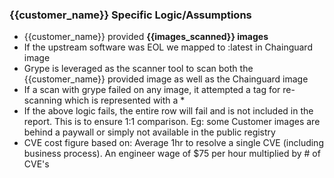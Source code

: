 ### {{customer_name}} Specific Logic/Assumptions

- {{customer_name}} provided **{{images_scanned}} images**
- If the upstream software was EOL we mapped to :latest in Chainguard image
- Grype is leveraged as the scanner tool to scan both the {{customer_name}} provided image as well as the Chainguard image
- If a scan with grype failed on any image, it attempted a tag for re-scanning which is represented with a *
- If the above logic fails, the entire row will fail and is not included in the report. This is to ensure 1:1 comparison. Eg: some Customer images are behind a paywall or simply not available in the public registry
- CVE cost figure based on: Average 1hr to resolve a single CVE (including business process). An engineer wage of $75 per hour multiplied by # of CVE's
